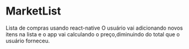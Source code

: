 # MarketList
Lista de compras usando react-native
O usuário vai adicionando novos itens na lista e o app vai calculando o preço,diminuindo do total que o usuário forneceu.
